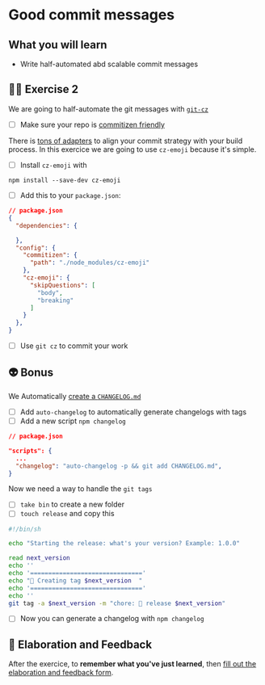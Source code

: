 # Good commit messages

## What you will learn

- Write half-automated abd scalable commit messages

## 👨‍🚀 Exercise 2

We are going to half-automate the git messages with [`git-cz`](https://github.com/commitizen/cz-cli)

- [ ] Make sure your repo is [commitizen friendly](https://github.com/commitizen/cz-cli#making-your-repo-commitizen-friendly)

There is [tons of adapters](https://github.com/commitizen/cz-cli#adapters) to align your commit strategy with your build process. In this exercice we are going to use `cz-emoji` because it's simple.

- [ ] Install `cz-emoji` with

```language
npm install --save-dev cz-emoji
```

- [ ] Add this to your `package.json`:

```json
// package.json
{
  "dependencies": {

  },
  "config": {
    "commitizen": {
      "path": "./node_modules/cz-emoji"
    },
    "cz-emoji": {
      "skipQuestions": [
        "body",
        "breaking"
      ]
    }
  },
}
```

- [ ] Use `git cz` to commit your work

## 👽 Bonus

We Automatically [create a `CHANGELOG.md`](https://github.com/expo/expo-cli/blob/master/CHANGELOG.md)

- [ ] Add `auto-changelog` to automatically generate changelogs with tags
- [ ] Add a new script `npm changelog`

```json
// package.json

"scripts": {
  ...
  "changelog": "auto-changelog -p && git add CHANGELOG.md",
}
```

Now we need a way to handle the `git tags`

- [ ] `take bin` to create a new folder
- [ ] `touch release` and copy this

```sh
#!/bin/sh

echo "Starting the release: what's your version? Example: 1.0.0"

read next_version
echo ''
echo '==============================='
echo "🔭 Creating tag $next_version  "
echo '==============================='
echo ''
git tag -a $next_version -m "chore: 🤖 release $next_version"
```

- [ ] Now you can generate a changelog with `npm changelog`

## 🏅 Elaboration and Feedback

After the exercice, to __remember what you've just learned__, then [fill out the elaboration and feedback form](https://airtable.com/shrBuZqOJL5UeLLF1?prefill_Name=GitHub%20102&prefill_Exercice=02).
